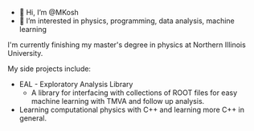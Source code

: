- 👋 Hi, I’m @MKosh
- 👀 I’m interested in physics, programming, data analysis, machine learning

I'm currently finishing my master's degree in physics at Northern Illinois University.

My side projects include:
- EAL - Exploratory Analysis Library
  - A library for interfacing with collections of ROOT files for easy machine learning with TMVA and follow up analysis.
- Learning computational physics with C++ and learning more C++ in general.

<!---
MKosh/MKosh is a ✨ special ✨ repository because its `README.md` (this file) appears on your GitHub profile.
You can click the Preview link to take a look at your changes.
--->
